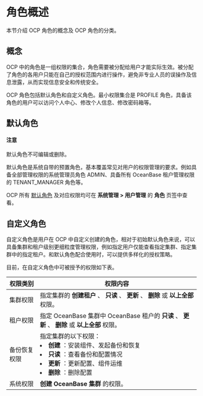# 角色概述

本节介绍 OCP 角色的概念及 OCP 角色的分类。

## 概念

OCP 中的角色是一组权限的集合，角色需要被分配给用户才能实际生效。被分配了角色的各用户只能在自己的授权范围内进行操作，避免非专业人员的误操作及信息泄露，从而实现信息安全和传统安全。

OCP 角色包括默认角色和自定义角色。最小权限集合是 PROFILE 角色，具备该角色的用户可以访问个人中心、修改个人信息、修改密码箱等。

## 默认角色

  <main id="notice" type='notice'>
    <h4>注意</h4>
    <p>默认角色不可编辑或删除。</p>
  </main>

默认角色是系统自带的预置角色，基本覆盖常见对用户的权限管理的要求。例如具备全部管理权限的系统管理员角色 ADMIN、具备所有 OceanBase 租户管理权限的 TENANT_MANAGER 角色等。

OCP 所有 [默认角色](700.ocp-default-roles.md) 及对应权限均可在 **系统管理 \> 用户管理** 的 **角色** 页签中查看。

## 自定义角色

自定义角色是用户在 OCP 中自定义创建的角色，相对于初始默认角色来说，可以具备集群和租户级别更细粒度管理权限，例如指定用户仅能查看指定集群、指定集群中的指定租户。和默认角色配合使用时，可以提供多样化的授权策略。

目前，在自定义角色中可被授予的权限如下表。

|        **权限类别**        |                                                                                                                                    **权限内容**                                                                                                                                    |
|------------------------|--------------------------------------------------------------------------------------------------------------------------------------------------------------------------------------------------------------------------------------------------------------------------------|
| 集群权限                   | 指定集群的 **创建租户** 、 **只读** 、 **更新** 、 **删除** 或 **以上全部** 权限。                                                                                                                                                                                                                       |
| 租户权限                   | 指定 OceanBase 集群中 OceanBase 租户的 **只读** 、 **更新** 、 **删除** 或 **以上全部** 权限。                                                                                                                                                                                                                       |
| 备份恢复权限 | 指定集群的以下权限： <li> **创建** ：安装组件、发起备份和恢复 </li><li> **只读** ：查看备份和配置情况  </li><li> **更新** ：更新配置、组件运维  </li><li> **删除** ：删除配置 </li>  |
| 系统权限                   | **创建 OceanBase 集群** 的权限。                                                                                                                                                                                                                                                              |
